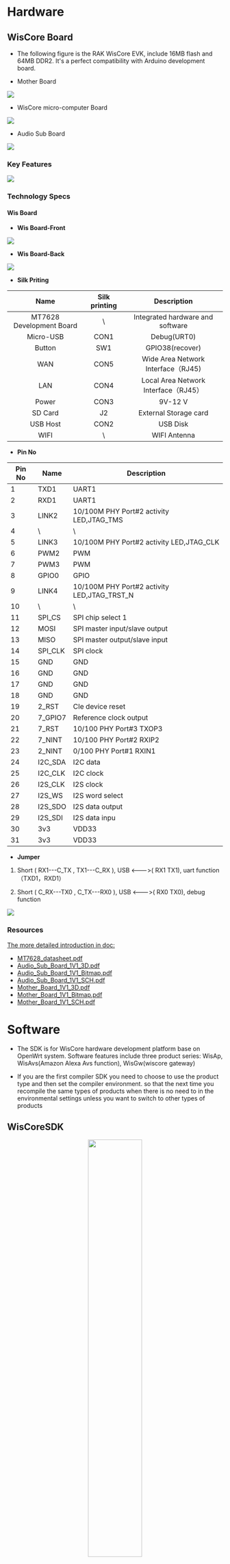 # Hardware

## WisCore Board

* The following figure is the RAK WisCore EVK, include 16MB flash and 64MB DDR2. It's a perfect compatibility with Arduino development board.

* Mother Board

![](https://github.com/RAKWireless/wiscore/raw/master/img/inf_reg_pic8.png)

* WisCore micro-computer Board

![](https://github.com/RAKWireless/wiscore/raw/master/img/inf_reg_pic9.png)

* Audio Sub Board

![](https://github.com/RAKWireless/wiscore/raw/master/img/inf_reg_pic6.png/)






### **Key Features**
<TBD>

![](https://github.com/RAKWireless/wiscore/raw/master/img/key_features.png)




### Technology Specs
<TBD>

#### Wis Board

* **Wis Board-Front**

![](https://github.com/RAKWireless/wiscore/raw/master/img/inf_reg_pic2.png)

* **Wis Board-Back**

![](https://github.com/RAKWireless/wiscore/raw/master/img/inf_reg_pic3.png)


* **Silk Priting**

| Name | Silk printing |  Description |
| :------: | :----: | :-----------: |
| MT7628 Development Board | \ | Integrated hardware and software |
| Micro-USB	| CON1 	| Debug(URT0) |
| Button 	| SW1 	| GPIO38(recover)			  |
| WAN 	 | CON5 	| Wide Area Network Interface（RJ45) |
| LAN 	 | CON4 	| Local Area Network Interface（RJ45）|
| Power	 | CON3 	| 9V-12 V			  |
| SD Card | J2 	| External Storage card			  |
| USB Host | CON2 	| USB Disk			  |
| WIFI 	 | \ 	| WIFI Antenna			  |


* **Pin No**

| Pin No | Name | Description |
| ------ | ---- | ----------- |
| 1 	 | TXD1 	| UART1 |
| 2 	 | RXD1 	| UART1	|
| 3 	 | LINK2 	| 10/100M PHY Port#2 activity LED,JTAG_TMS |
| 4 	 | \    	| \ |
| 5 	 | LINK3 	| 10/100M PHY Port#2 activity LED,JTAG_CLK			  |
| 6 	 | PWM2 	| PWM			  |
| 7 	 | PWM3 	| PWM		  |
| 8 	 | GPIO0 	| GPIO			  |
| 9 	 | LINK4 	| 10/100M PHY Port#2 activity LED,JTAG_TRST_N			  |
| 10 	 | \ 	| \			  |
| 11	 | SPI_CS 	| SPI chip select 1			  |
| 12 	 | MOSI 	| SPI master input/slave output			  |
| 13 	 | MISO 	| SPI master output/slave input			  |
| 14 	 | SPI_CLK 	| SPI clock			  |
| 15 	 | GND 	| GND			  |
| 16 	 | GND 	| GND		  |
| 17	 | GND 	| GND			  |
| 18 	 | GND 	| GND			  |
| 19 	 | 2_RST 	| CIe device reset		  |
| 20 	 | 7_GPIO7 	| Reference clock output			  |
| 21 	 | 7_RST 	| 10/100 PHY Port#3 TXOP3		  |
| 22 	 | 7_NINT 	| 10/100 PHY Port#2 RXIP2		  |
| 23	 | 2_NINT	| 0/100 PHY Port#1 RXIN1		  |
| 24 	 | I2C_SDA 	| I2C data			  |
| 25 	 | I2C_CLK	| I2C clock		  |
| 26 	 | I2S_CLK 	| I2S clock		  |
| 27 	 | I2S_WS	| I2S word select			  |
| 28	 | I2S_SDO	| I2S data output			  |
| 29 	 | I2S_SDI 	| I2S data inpu			  |
| 30 	 | 3v3 	| VDD33			  |
| 31 	 | 3v3 	| VDD33			  |


* **Jumper**

1. Short ( RX1---C_TX , TX1---C_RX ), USB <--->( RX1 TX1), uart function（TXD1，RXD1）

2. Short ( C_RX---TX0 , C_TX---RX0 ), USB <--->( RX0 TX0), debug function

![](https://github.com/RAKWireless/wiscore/raw/master/img/inf_reg_pic4.png)



### Resources
<TBD>

[The more detailed introduction in doc:](https://github.com/RAKWireless/wiscore/raw/master/Doc/)

* [MT7628_datasheet.pdf](https://github.com/RAKWireless/wiscore/blob/master/Doc/MT7628_datasheet.pdf)
* [Audio_Sub_Board_1V1_3D.pdf](https://github.com/RAKWireless/wiscore/blob/master/Doc/Audio_Sub_Board_1V1_3D.pdf)
* [Audio_Sub_Board_1V1_Bitmap.pdf](https://github.com/RAKWireless/wiscore/blob/master/Doc/Audio_Sub_Board_1V1_Bitmap.pdf)
* [Audio_Sub_Board_1V1_SCH.pdf](https://github.com/RAKWireless/wiscore/blob/master/Doc/Audio_Sub_Board_1V1_SCH.pdf)
* [Mother_Board_1V1_3D.pdf](https://github.com/RAKWireless/wiscore/blob/master/Doc/Mother_Board_1V1_3D.pdf)
* [Mother_Board_1V1_Bitmap.pdf](https://github.com/RAKWireless/wiscore/blob/master/Doc/Mother_Board_1V1_Bitmap.pdf)
* [Mother_Board_1V1_SCH.pdf](https://github.com/RAKWireless/wiscore/blob/master/Doc/Mother_Board_1V1_SCH.pdf)

# Software

+ The SDK is for WisCore hardware development platform base on OpenWrt system. Software features include three product series: WisAp, WisAvs(Amazon Alexa Avs function), WisGw(wiscore gateway)

+ If you are the first compiler SDK you need to choose to use the product type and then set the compiler environment. so that the next time you recompile the same types of products when there is no need to in the environmental settings unless you want to switch to other types of products

## WisCoreSDK
<div align=center><img src="https://github.com/RAKWireless/WisCore/blob/master/img/openwrtlogo.png?raw=true" width="50%" height="50%"></div>

WisCore runs a open-source distribution of embedded Linux called [OpenWrt](https://github.com/RAKWireless/WisCore-SDK) on WisCore Board Module.
